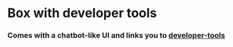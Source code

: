# Box with developer tools

### Comes with a chatbot-like UI and links you to [developer-tools](https://github.com/st-angelo/developer-tools)
